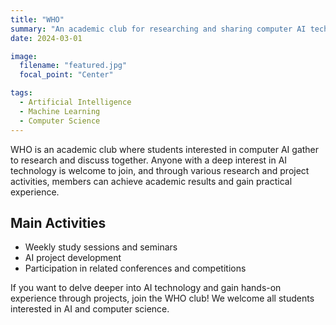 ```yaml
---
title: "WHO"
summary: "An academic club for researching and sharing computer AI technology"
date: 2024-03-01

image:
  filename: "featured.jpg"
  focal_point: "Center"

tags:
  - Artificial Intelligence
  - Machine Learning
  - Computer Science
---
```


WHO is an academic club where students interested in computer AI gather to research and discuss together. Anyone with a deep interest in AI technology is welcome to join, and through various research and project activities, members can achieve academic results and gain practical experience.

## Main Activities
- Weekly study sessions and seminars
- AI project development
- Participation in related conferences and competitions

If you want to delve deeper into AI technology and gain hands-on experience through projects, join the WHO club! We welcome all students interested in AI and computer science.
